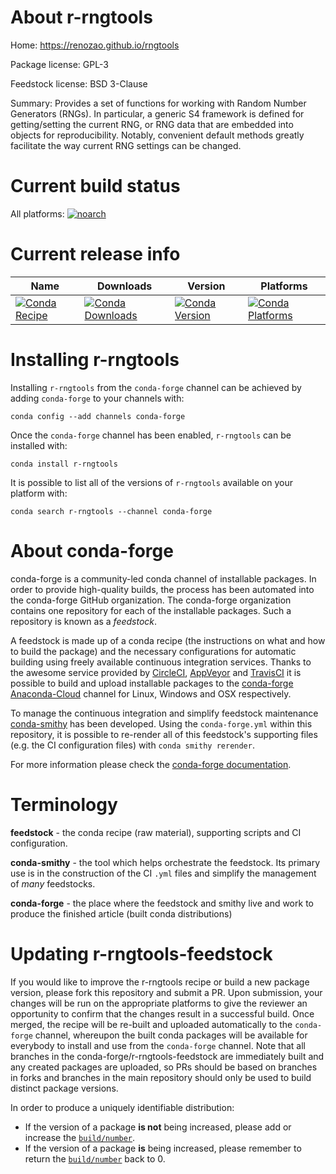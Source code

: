 About r-rngtools
================

Home: https://renozao.github.io/rngtools

Package license: GPL-3

Feedstock license: BSD 3-Clause

Summary: Provides a set of functions for working with Random Number Generators (RNGs). In particular, a generic S4 framework is defined for getting/setting the current RNG, or RNG data that are embedded into objects for reproducibility. Notably, convenient default methods greatly facilitate the way current RNG settings can be changed.



Current build status
====================

All platforms:
[![noarch](https://img.shields.io/circleci/project/github/conda-forge/r-rngtools-feedstock/master.svg?label=noarch)](https://circleci.com/gh/conda-forge/r-rngtools-feedstock)

Current release info
====================

| Name | Downloads | Version | Platforms |
| --- | --- | --- | --- |
| [![Conda Recipe](https://img.shields.io/badge/recipe-r--rngtools-green.svg)](https://anaconda.org/conda-forge/r-rngtools) | [![Conda Downloads](https://img.shields.io/conda/dn/conda-forge/r-rngtools.svg)](https://anaconda.org/conda-forge/r-rngtools) | [![Conda Version](https://img.shields.io/conda/vn/conda-forge/r-rngtools.svg)](https://anaconda.org/conda-forge/r-rngtools) | [![Conda Platforms](https://img.shields.io/conda/pn/conda-forge/r-rngtools.svg)](https://anaconda.org/conda-forge/r-rngtools) |

Installing r-rngtools
=====================

Installing `r-rngtools` from the `conda-forge` channel can be achieved by adding `conda-forge` to your channels with:

```
conda config --add channels conda-forge
```

Once the `conda-forge` channel has been enabled, `r-rngtools` can be installed with:

```
conda install r-rngtools
```

It is possible to list all of the versions of `r-rngtools` available on your platform with:

```
conda search r-rngtools --channel conda-forge
```


About conda-forge
=================

conda-forge is a community-led conda channel of installable packages.
In order to provide high-quality builds, the process has been automated into the
conda-forge GitHub organization. The conda-forge organization contains one repository
for each of the installable packages. Such a repository is known as a *feedstock*.

A feedstock is made up of a conda recipe (the instructions on what and how to build
the package) and the necessary configurations for automatic building using freely
available continuous integration services. Thanks to the awesome service provided by
[CircleCI](https://circleci.com/), [AppVeyor](https://www.appveyor.com/)
and [TravisCI](https://travis-ci.org/) it is possible to build and upload installable
packages to the [conda-forge](https://anaconda.org/conda-forge)
[Anaconda-Cloud](https://anaconda.org/) channel for Linux, Windows and OSX respectively.

To manage the continuous integration and simplify feedstock maintenance
[conda-smithy](https://github.com/conda-forge/conda-smithy) has been developed.
Using the ``conda-forge.yml`` within this repository, it is possible to re-render all of
this feedstock's supporting files (e.g. the CI configuration files) with ``conda smithy rerender``.

For more information please check the [conda-forge documentation](https://conda-forge.org/docs/).

Terminology
===========

**feedstock** - the conda recipe (raw material), supporting scripts and CI configuration.

**conda-smithy** - the tool which helps orchestrate the feedstock.
                   Its primary use is in the construction of the CI ``.yml`` files
                   and simplify the management of *many* feedstocks.

**conda-forge** - the place where the feedstock and smithy live and work to
                  produce the finished article (built conda distributions)


Updating r-rngtools-feedstock
=============================

If you would like to improve the r-rngtools recipe or build a new
package version, please fork this repository and submit a PR. Upon submission,
your changes will be run on the appropriate platforms to give the reviewer an
opportunity to confirm that the changes result in a successful build. Once
merged, the recipe will be re-built and uploaded automatically to the
`conda-forge` channel, whereupon the built conda packages will be available for
everybody to install and use from the `conda-forge` channel.
Note that all branches in the conda-forge/r-rngtools-feedstock are
immediately built and any created packages are uploaded, so PRs should be based
on branches in forks and branches in the main repository should only be used to
build distinct package versions.

In order to produce a uniquely identifiable distribution:
 * If the version of a package **is not** being increased, please add or increase
   the [``build/number``](https://conda.io/docs/user-guide/tasks/build-packages/define-metadata.html#build-number-and-string).
 * If the version of a package **is** being increased, please remember to return
   the [``build/number``](https://conda.io/docs/user-guide/tasks/build-packages/define-metadata.html#build-number-and-string)
   back to 0.
